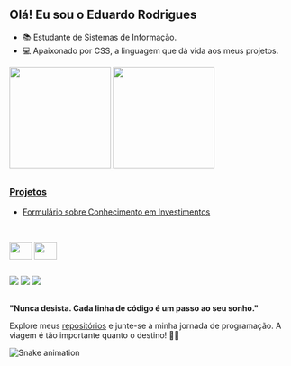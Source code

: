 ## Olá! Eu sou o Eduardo Rodrigues

- 📚 Estudante de Sistemas de Informação.
- 💻 Apaixonado por CSS, a linguagem que dá vida aos meus projetos.

<div>
  <a href="https://github.com/eduardorodrigues13">
  <img height="180em" src="https://github-readme-stats.vercel.app/api?username=eduardorodrigues13&show_icons=true&theme=dark">
  <img height="180em" src="https://github-readme-stats.vercel.app/api/top-langs/?username=eduardorodrigues13&theme=dark">
</div>

##

<div>
  <h3>Projetos</h3>
  <ul>
  <li><a href="https://github.com/eduardorodrigues13/forms"><p>Formulário sobre Conhecimento em Investimentos</p></a></li>
  </ul>
</div>

##

<div style="display: inline;"><br>
<img height="30" width="40" align="center" src="https://cdn.jsdelivr.net/gh/devicons/devicon/icons/html5/html5-original.svg"/>
<img height="30" width="40" align="center" src="https://cdn.jsdelivr.net/gh/devicons/devicon/icons/css3/css3-original.svg"/>
</div>

##

<div>
  <a href="https://www.linkedin.com/in/eduardo-santos-r/"><img src="https://img.shields.io/badge/LinkedIn-0077B5?style=for-the-badge&logo=linkedin&logoColor=white"></a>
  <a href="https://twitter.com/eduardo13dev"><img src="https://img.shields.io/badge/Twitter-1DA1F2?style=for-the-badge&logo=twitter&logoColor=white"></a>
  <a href="https://instagram.com/edu.t.v/"><img src="https://img.shields.io/badge/Instagram-E4405F?style=for-the-badge&logo=instagram&logoColor=white"></a>
</div>

##

**"Nunca desista. Cada linha de código é um passo ao seu sonho."**

Explore meus [repositórios](https://github.com/eduardorodrigues13?tab=repositories) e junte-se à minha jornada de programação. A viagem é tão importante quanto o destino! 🚀✨

![Snake animation](https://github.com/eduardorodrigues13/eduardorodrigues13/blob/output/github-contribution-grid-snake.svg/)
